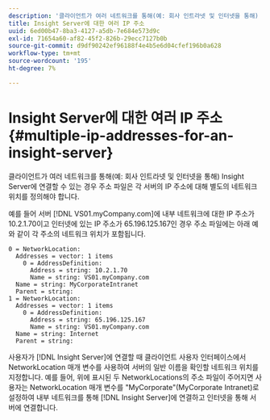 ```yaml
---
description: '클라이언트가 여러 네트워크를 통해(예: 회사 인트라넷 및 인터넷을 통해) Insight Server에 연결할 수 있는 경우 주소 파일은 각 서버의 IP 주소에 대해 별도의 네트워크 위치를 정의해야 합니다.'
title: Insight Server에 대한 여러 IP 주소
uuid: 6ed00b47-8ba3-4127-a5db-7e684e573d9c
exl-id: 71654a60-af82-45f2-826b-29ecc7127b0b
source-git-commit: d9df90242ef96188f4e4b5e6d04cfef196b0a628
workflow-type: tm+mt
source-wordcount: '195'
ht-degree: 7%

---
```


# Insight Server에 대한 여러 IP 주소{#multiple-ip-addresses-for-an-insight-server}

클라이언트가 여러 네트워크를 통해(예: 회사 인트라넷 및 인터넷을 통해) Insight Server에 연결할 수 있는 경우 주소 파일은 각 서버의 IP 주소에 대해 별도의 네트워크 위치를 정의해야 합니다.

예를 들어 서버 [!DNL VS01.myCompany.com]에 내부 네트워크에 대한 IP 주소가 10.2.1.70이고 인터넷에 있는 IP 주소가 65.196.125.167인 경우 주소 파일에는 아래 예와 같이 각 주소의 네트워크 위치가 포함됩니다.

```
0 = NetworkLocation: 
  Addresses = vector: 1 items
    0 = AddressDefinition: 
      Address = string: 10.2.1.70
      Name = string: VS01.myCompany.com
  Name = string: MyCorporateIntranet
  Parent = string: 
1 = NetworkLocation: 
  Addresses = vector: 1 items
    0 = AddressDefinition: 
      Address = string: 65.196.125.167
      Name = string: VS01.myCompany.com
  Name = string: Internet
  Parent = string:
```

사용자가 [!DNL Insight Server]에 연결할 때 클라이언트 사용자 인터페이스에서 NetworkLocation 매개 변수를 사용하여 서버의 일반 이름을 확인할 네트워크 위치를 지정합니다. 예를 들어, 위에 표시된 두 NetworkLocations의 주소 파일이 주어지면 사용자는 NetworkLocation 매개 변수를 &quot;MyCorporate&quot;(MyCorporate Intranet)로 설정하여 내부 네트워크를 통해 [!DNL Insight Server]에 연결하고 인터넷을 통해 서버에 연결합니다.
